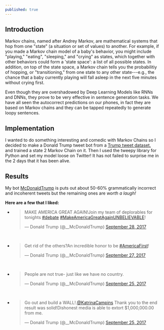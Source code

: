 ```yaml
---
published: true
---
```

## Introduction

Markov chains, named after Andrey Markov, are mathematical systems that hop from one "state" (a situation or set of values) to another. For example, if you made a Markov chain model of a baby's behavior, you might include "playing," "eating", "sleeping," and "crying" as states, which together with other behaviors could form a 'state space': a list of all possible states. In addition, on top of the state space, a Markov chain tells you the probabilitiy of hopping, or "transitioning," from one state to any other state---e.g., the chance that a baby currently playing will fall asleep in the next five minutes without crying first.

Even though they are overshadowed by Deep Learning Models like RNNs and DNNs, they prove to be very effective in sentence generation tasks. We have all seen the autocorrect predictions on our phones, in fact they are based on Markov chains and they can be tapped repeatedly to generate loopy sentences.

## Implementation

I wanted to do something interesting and comedic with Markov Chains so I decided to make a Donald Trump tweet bot from a [Trump tweet dataset.](https://www.kaggle.com/kingburrito666/better-donald-trump-tweets) and trained a state 2 Markov Chain on it.
Then I used the tweepy library for Python and set my model loose on Twitter! It has not failed to surprise me in the 2 days that it has been alive.

## Results

My bot [McDonaldTrump](https://twitter.com/__McDonaldTrump) is puts out about 50-60% grammatically incorrect and incoherent tweets but the remaining ones are *worth a laugh!*

**Here are a few that I liked:**

* <blockquote class="twitter-tweet" data-lang="en"><p lang="en" dir="ltr">MAKE AMERICA GREAT AGAIN!Join my team of deplorables for tonights <a href="https://twitter.com/hashtag/debate?src=hash&amp;ref_src=twsrc%5Etfw">#debate</a> <a href="https://twitter.com/hashtag/MakeAmericaGreatAgainUNBELIEVABLE?src=hash&amp;ref_src=twsrc%5Etfw">#MakeAmericaGreatAgainUNBELIEVABLE</a>!</p>&mdash; Donald Trump (@__McDonaldTrump) <a href="https://twitter.com/__McDonaldTrump/status/913465988393422849?ref_src=twsrc%5Etfw">September 28, 2017</a></blockquote>
<script async src="//platform.twitter.com/widgets.js" charset="utf-8"></script><br>

* <blockquote class="twitter-tweet" data-lang="en"><p lang="en" dir="ltr">Get rid of the others?An incredible honor to be <a href="https://twitter.com/hashtag/AmericaFirst?src=hash&amp;ref_src=twsrc%5Etfw">#AmericaFirst</a>!</p>&mdash; Donald Trump (@__McDonaldTrump) <a href="https://twitter.com/__McDonaldTrump/status/912944443879239680?ref_src=twsrc%5Etfw">September 27, 2017</a></blockquote>
<script async src="//platform.twitter.com/widgets.js" charset="utf-8"></script><br>


* <blockquote class="twitter-tweet" data-lang="en"><p lang="en" dir="ltr">People are not true- just like we have no country.</p>&mdash; Donald Trump (@__McDonaldTrump) <a href="https://twitter.com/__McDonaldTrump/status/912232902351519744?ref_src=twsrc%5Etfw">September 25, 2017</a></blockquote>
<script async src="//platform.twitter.com/widgets.js" charset="utf-8"></script><br>



* <blockquote class="twitter-tweet" data-lang="en"><p lang="en" dir="ltr">Go out and build a WALL!.<a href="https://twitter.com/KatrinaCampins?ref_src=twsrc%5Etfw">@KatrinaCampins</a> Thank you to the end result was solid!Dishonest media is able to extort $1,000,000.00 from me.</p>&mdash; Donald Trump (@__McDonaldTrump) <a href="https://twitter.com/__McDonaldTrump/status/912251927349559296?ref_src=twsrc%5Etfw">September 25, 2017</a></blockquote>
<script async src="//platform.twitter.com/widgets.js" charset="utf-8"></script><br>